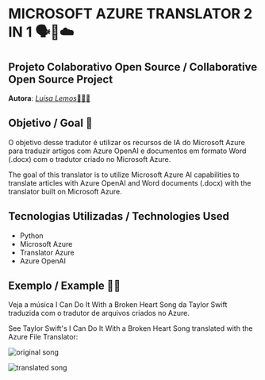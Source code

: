 # MICROSOFT AZURE TRANSLATOR 2 IN 1 🗣️🤖☁️

## Projeto Colaborativo Open Source / Collaborative Open Source Project
**Autora**: [*Luísa Lemos*👩🏻‍💻](https://github.com/Luisaphysics22) 

## Objetivo / Goal 🎯

O objetivo desse tradutor é utilizar os recursos de IA do Microsoft Azure para traduzir artigos com Azure OpenAI e documentos em formato Word (.docx) com o tradutor criado no Microsoft Azure. 

The goal of this translator is to utilize Microsoft Azure AI capabilities to translate articles with Azure OpenAI and Word documents (.docx) with the translator built on Microsoft Azure.

## Tecnologias Utilizadas / Technologies Used
- Python 
- Microsoft Azure
- Translator Azure
- Azure OpenAI

## Exemplo / Example 📑✅
   
   Veja a música I Can Do It With a Broken Heart Song da Taylor Swift traduzida com o tradutor de arquivos criados no Azure.
   
   See Taylor Swift's I Can Do It With a Broken Heart Song translated with the Azure File Translator:

![original song]()

![translated song]()




